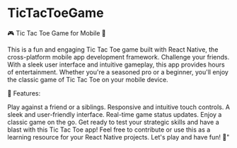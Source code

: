 # TicTacToeGame
🎮 Tic Tac Toe Game for Mobile 📱

This is a fun and engaging Tic Tac Toe game built with React Native, the cross-platform mobile app development framework. Challenge your friends. With a sleek user interface and intuitive gameplay, this app provides hours of entertainment. Whether you're a seasoned pro or a beginner, you'll enjoy the classic game of Tic Tac Toe on your mobile device.

🚀 Features:

Play against a friend or a siblings.
Responsive and intuitive touch controls.
A sleek and user-friendly interface.
Real-time game status updates.
Enjoy a classic game on the go.
Get ready to test your strategic skills and have a blast with this Tic Tac Toe app! Feel free to contribute or use this as a learning resource for your React Native projects. Let's play and have fun! 🤝"
